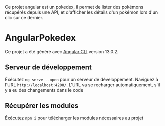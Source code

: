 Ce projet angular est un pokedex, il permet de lister des pokémons récupérés depuis une API, et d'afficher les détails d'un pokémon lors d'un clic sur ce dernier.


# AngularPokedex

Ce projet a été généré avec [Angular CLI](https://github.com/angular/angular-cli) version 13.0.2.

## Serveur de développement

Éxécutez `ng serve --open` pour un serveur de développement. Naviguez à l'URL `http://localhost:4200/`. L'URL va se recharger automatiquement, s'il y a eu des changements dans le code

## Récupérer les modules

Éxécutez `npm i` pour télécharger les modules nécessaires au projet
